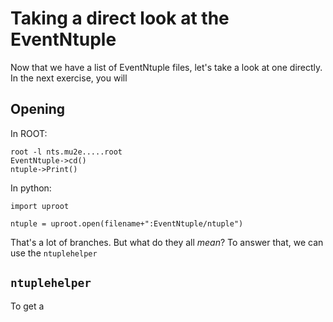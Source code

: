 # Taking a direct look at the EventNtuple

Now that we have a list of EventNtuple files, let's take a look at one directly. In the next exercise, you will

## Opening 

In ROOT:

```
root -l nts.mu2e.....root
EventNtuple->cd()
ntuple->Print()
```

In python:

```
import uproot

ntuple = uproot.open(filename+":EventNtuple/ntuple")

```

That's a lot of branches. But what do they all _mean_? To answer that, we can use the ```ntuplehelper```

## ```ntuplehelper```

To get a 
